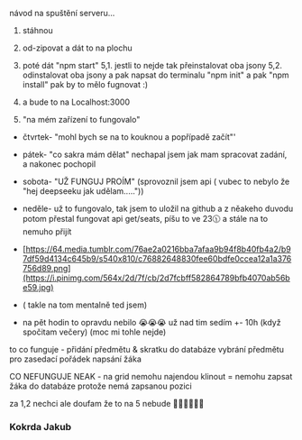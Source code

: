 návod na spuštění serveru...

1. stáhnou
2. od-zipovat a dát to na plochu



5.  poté dát "npm start"
     5,1. jestli to nejde tak přeinstalovat oba jsony
        5,2. odinstalovat oba jsony a pak napsat do terminalu "npm init" a pak "npm install" pak by to mělo fugnovat :)
7.  a bude to na Localhost:3000
8.  "na mém zařízení to fungovalo"



- čtvrtek- "mohl bych se na to kouknou a popřípadě začít"'
- pátek- "co sakra mám dělat" nechapal jsem jak mam spracovat zadání, a nakonec pochopil
- sobota- "UŽ FUNGUJ PROÍM" (sprovoznil jsem api ( vubec to nebylo že "hej deepseeku jak udělam....."))
- neděle- už to fungovalo, tak jsem to uložil na github a z něakeho duvodu potom přestal fungovat api get/seats, píšu to ve 23🕦 a stále na to nemuho přijít 
- [https://64.media.tumblr.com/76ae2a0216bba7afaa9b94f8b40fb4a2/b97df59d4134c645b9/s540x810/c76882648830fee60bdfe0ccea12a1a376756d89.png](https://i.pinimg.com/564x/2d/7f/cb/2d7fcbff582864789bfb4070ab56be59.jpg)
- ( takle na tom mentalně ted jsem)

- na pět hodin to opravdu nebilo 😭😭😭 už nad tim sedím +- 10h (když spočitam večery) (moc mi tohle nejde)



to co funguje -
přidání předmětu & skratku do databáze
vybrání předmětu pro zasedací pořádek
napsání žáka

CO NEFUNGUJE NEAK -
na grid nemohu najendou klinout = nemohu zapsat žáka do databáze protože nemá zapsanou pozici



za 1,2 nechci ale doufam že to na 5 nebude 🙏🙏😭😭🥀🥀

### Kokrda Jakub                                                      

